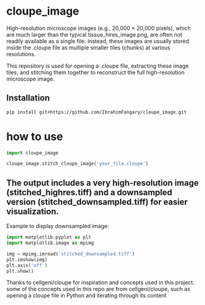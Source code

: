 # cloupe_image

High-resolution microscope images (e.g., 20,000 × 20,000 pixels), which are much larger than the typical tissue_hires_image.png, are often not readily available as a single file. Instead, these images are usually stored inside the .cloupe file as multiple smaller tiles (chunks) at various resolutions.

This repository is used for opening a .cloupe file, extracting these image tiles, and stitching them together to reconstruct the full high-resolution microscope image.

## Installation

```bash
pip install git+https://github.com/IbrahimFangary/cloupe_image.git
```

# how to use 
```python
import cloupe_image

cloupe_image.stitch_cloupe_image('your_file.cloupe')
```

## The output includes a very high-resolution image (stitched_highres.tiff) and a downsampled version (stitched_downsampled.tiff) for easier visualization.
Example to display downsampled image:
```python
import matplotlib.pyplot as plt
import matplotlib.image as mpimg

img = mpimg.imread('stitched_downsampled.tiff')
plt.imshow(img)
plt.axis('off')
plt.show()
```

Thanks to cellgeni/cloupe for inspiration and concepts used in this project.
some of the concepts used in this repo are from cellgeni/cloupe, such as opening a cloupe file in Python and iterating through its content 
